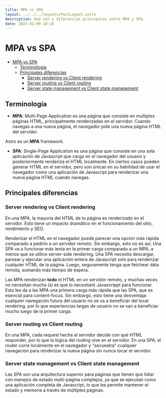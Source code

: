 ```yaml
---
title: MPA vs SPA
layout: ../../../layouts/PostLayout.astro
description: Qué son y diferencias principales entre MPA y SPA.
date: 2023-01-09 18:16
---
```


# MPA vs SPA

<!--toc:start-->
- [MPA vs SPA](#mpa-vs-spa)
  - [Terminología](#terminología)
  - [Principales diferencias](#principales-diferencias)
    - [Server rendering vs Client rendering](#server-rendering-vs-client-rendering)
    - [Server routing vs Client routing](#server-routing-vs-client-routing)
    - [Server state management vs Client state management](#server-state-management-vs-client-state-management)
<!--toc:end-->

## Terminología

- **MPA**: Multi-Page Application es una página que consiste en multiples
páginas HTML, principalmente renderizadas en el servidor.
Cuando navegás a una nueva página, el navegador pide una nueva página HTML del servidor.

Astro es un **MPA** framework.

- **SPA**: Single-Page Application es una página que consiste en una sola aplicación
de Javascript que carga en el navegador del usuario y posteriormente
renderiza el HTML localmente. En ciertos casos pueden generar HTML en el servidor,
pero son únicas en su habilidad de usar el navegador como una
aplicación de Javascript para renderizar una nueva página HTML cuando navegas.

## Principales diferencias

### Server rendering vs Client rendering

En una MPA, la mayoría del HTML de tu página es renderizado en el servidor.
Esto tiene un impacto dramático en el funcionamiento del sitio, rendimiento y SEO.

Renderizar el HTML en el navegador puede parecer una opción más rápida comparado
a pedirlo a un servidor remoto. Sin embargo, esto no es así. Una SPA va a
funcionar más lenta en la primer carga comparado a un MPA, a menos que se
utilice server-side rendering. Una SPA necesita descargar, parsear y ejecutar
una aplicación entera de Javascript solo para renderizar cualquier HTML de la página.
Luego, seguramente tenga que fetchear data remota, sumando más tiempo de espera.

Las MPA renderizan **todo** el HTML en un servidor remoto, y muchas veces no necesitan
mucho (si es que lo necesitan) Javascrippt para funcionar. Esto les da a las MPA
una primera carga más rápida que las SPA, que es esencial para content-focus.
Sin embargo, esto tiene una desventaja: cualquier navegación futura del usuario
no se va a beneficiar del local rendering, por lo que experiencias largas de usuario
no se van a beneficiar mucho luego de la primer carga.

### Server routing vs Client routing

En una MPA, cada request hecha al servidor decide con qué HTML responder,
por lo que la lógica del routing vive en el servidor. En una SPA, el router
corre localmente en el navegador y "secuestra" cualquier navegación
para renderizar la nueva página sin nunca tocar el servidor.

### Server state management vs Client state management

Las SPA son una arquitectura superior para páginas que tienen que lidiar con
manejos de estado multi-página complejos, ya que se ejecutan como una aplicación
completa de Javascript, lo que les permite mantener el estado y memoria
a través de múltiples páginas.
